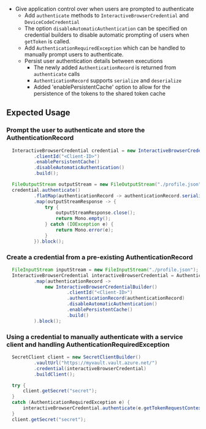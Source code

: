 - Give application control over when users are prompted to authenticate
    - Add `authenticate` methods to `InteractiveBrowserCredential` and `DeviceCodeCredential`
    - The option `disableAutomaticAuthentication` can be specified on credential builders to disable automatic prompting of users when `getToken` is called.
    - Add `AuthenticationRequiredException` which can be handled to manually prompt users to authenticate.
  - Persist user authentication details between executions
    - The newly added `AuthenticationRecord` is returned from `authenticate` calls
    - `AuthenticationRecord` supports `serialize` and `deserialize`
    - Added 'enablePersistentCache' option to allow for the persistence of the tokens to the shared token cache

## Expected Usage
### Prompt the user to authenticate and store the AuthenticationRecord
~~~ java
  InteractiveBrowserCredential credential = new InteractiveBrowserCredentialBuilder()
          .clientId("<Client-ID>")
          .enablePersistentCache()
          .disableAutomaticAuthentication()
          .build();

  FileOutputStream outputStream = new FileOutputStream("./profile.json");
  credential.authenticate()
          .flatMap(authenticationRecord -> authenticationRecord.serialize(outputStream))
          .map(outputStreamResponse -> {
              try {
                  outputStreamResponse.close();
                  return Mono.empty();
              } catch (IOException e) {
                  return Mono.error(e);
              }
          }).block();
~~~

### Create a credential from a pre-existing AuthenticationRecord
~~~ java
  FileInputStream inputStream = new FileInputStream("./profile.json");
  InteractiveBrowserCredential interactiveBrowserCredential = AuthenticationRecord.deserialize(inputStream)
          .map(authenticationRecord ->
              new InteractiveBrowserCredentialBuilder()
                      .clientId("<Client-ID>")
                      .authenticationRecord(authenticationRecord)
                      .disableAutomaticAuthentication()
                      .enablePersistentCache()
                      .build()
          ).block();
~~~

### Using a credential to manually authenticate with a service client and handling AuthenticationRequiredException
~~~ java
  SecretClient client = new SecretClientBuilder()
          .vaultUrl("https://myvault.vault.azure.net/")
          .credential(interactiveBrowserCredential)
          .buildClient();

  try {
      client.getSecret("secret");
  }
  catch (AuthenticationRequiredException e) {
      interactiveBrowserCredential.authenticate(e.getTokenRequestContext());
  }
  client.getSecret("secret");
~~~
